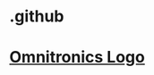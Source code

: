 # .github
# [Omnitronics Logo](https://www.omnitronicsworld.com/wp-content/uploads/2019/09/2019-Omnitronics-Logo-CMYK.png)
